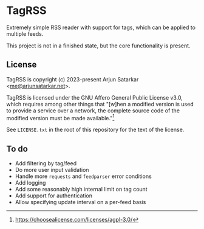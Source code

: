 # TagRSS

Extremely simple RSS reader with support for tags, which can be applied to multiple feeds.

This project is not in a finished state, but the core functionality is present.

## License

TagRSS is copyright (c) 2023-present Arjun Satarkar \<me@arjunsatarkar.net\>.

TagRSS is licensed under the GNU Affero General Public License v3.0, which requires among other things that "[w]hen a modified version is used to provide a service over a network, the complete source code of the modified version must be made available."[^1]

See `LICENSE.txt` in the root of this repository for the text of the license.

## To do

* Add filtering by tag/feed
* Do more user input validation
* Handle more `requests` and `feedparser` error conditions
* Add logging
* Add some reasonably high internal limit on tag count
* Add support for authentication
* Allow specifying update interval on a per-feed basis

[^1]: https://choosealicense.com/licenses/agpl-3.0/
